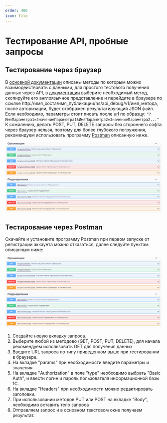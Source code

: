 ```yaml
---
order: 400
icon: file
---
```


# Тестирование API, пробные запросы

## Тестирование через браузер

В [основной документации](https://softonit.ru/api/docs/) описаны методы по которым можно взаимодействовать с данными, для простого тестового получения данных через API, в [документации](https://softonit.ru/api/docs/) выберите необходимый метод, скопируйте его англоязычное представление и перейдите в браузере по ссылке http://имя_хоста/имя_публикации/hs/api_debug/v1/имя_метода, после авторизации, будет отображен результатирующий JSON файл.
Если необходимо, параметры стоит писать после url по образцу:
`"?ИмяПараметра1=ЗначениеПараметра1&ИмяПараметра2=ЗначениеПараметра2..."`
К сожалению, делать POST, PUT, DELETE запросы без стороннего софта через браузер нельзя, поэтому для более глубокого погружения, рекомендуем использовать программу [Postman](https://www.postman.com/) описанную ниже.

![01_ТестированиеAPI](static/01_ТестированиеAPI.png)

## Тестирование через Postman

Скачайте и установите программу Postman при первом запуске от регистрации аккаунта можно отказаться, далее следуйте пунктам описанным ниже:

![01_ТестированиеAPI](static/01_ТестированиеAPI.png)

1. Создайте новую вкладку запроса.
2. Выберите любой из методово (GET, POST, PUT, DELETE), для начала рекомендуем использовать GET для получения данных
3. Введите URL запроса по типу приведенном выше при тестировании в браузере.
4. На вкладке "params" при необходимости введите параметры и значения.
5. На вкладке "Authorization" в поле "type" необходимо выбрать "Basic Auth", и ввести логин и пароль пользователя информационной базы 1С.
6. На вкладке "Headers" при необходимости можно редактировать заголовки.
7. При использовании методов PUT или POST на вкладке "Body", необходимо вставить тело запроса
8. Отправляем запрос и в основном текстовом окне получаем результат. 
